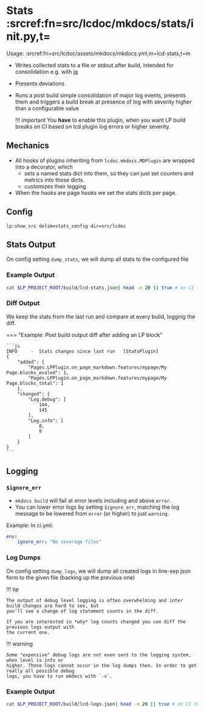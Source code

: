 # Stats :srcref:fn=src/lcdoc/mkdocs/stats/__init__.py,t=

Usage: :srcref:fn=src/lcdoc/assets/mkdocs/mkdocs.yml,m=lcd-stats,t=m

- Writes collected stats to a file or stdout after build, intended for consolidation e.g. with [jq](https://stedolan.github.io/jq/download/)
- Presents deviations
- Runs a post build simple consolidation of major log events, presents them and triggers a build
  break at presence of log with severity higher than a configurable value

    !!! important 
        You **have** to enable this plugin, when you want LP build breaks on CI based on lcd plugin log
        errors or higher severity.



## Mechanics

- All hooks of plugins inheriting from `lcdoc.mkdocs.MDPlugin` are wrapped into a decorator, which
    - sets a named stats dict into them, so they can just set counters and metrics into those dicts.
    - customizes their logging
- When the hooks are page hooks we set the stats dicts per page.


## Config


`lp:show_src delim=stats_config dir=src/lcdoc`

## Stats Output

On config setting `dump_stats`, we will dump all stats to the configured file

### Example Output

```bash lp fmt=mk_console 
cat $LP_PROJECT_ROOT/build/lcd-stats.json| head -n 20 || true # on CI the first run will have no such file
```

### Diff Output

We keep the stats from the last run and compare at every build, logging the diff.

=== "Example: Post build output diff after adding an LP block"

    ```js
    INFO     -  Stats changes since last run   [StatsPlugin]
    {
        "added": {
            "Pages.LPPlugin.on_page_markdown.features/mypage/My Page.blocks_evaled": 1,
            "Pages.LPPlugin.on_page_markdown.features/mypage/My Page.blocks_total": 1
        },
        "changed": {
            "Log.debug": [
                144,
                145
            ],
            "Log.info": [
                8,
                9
            ]
        }
    }
    ```

## Logging

### `$ignore_err`

- `mkdocs build` will fail at error levels including and above `error`.
- You can lower error logs by setting `$ignore_err`, matching the log message to be lowered from
  `error` (or higher) to just `warning`.

Example: In ci.yml:

```yaml
env:
    ignore_err: "No coverage files"
```

### Log Dumps

On config setting `dump_logs`, we will dump all created logs in line-sep json form to the given file
(backing up the previous one)

!!! tip

    The output of debug level logging is often overwhelming and inter build changes are hard to see, but
    you'll see a change of log statement counts in the diff.

    If you are interested in *why* log counts changed you can diff the previous logs output with
    the current one.

!!! warning
    
    Some "expensive" debug logs are not even sent to the logging system, when level is info or
    higher. Those logs cannot occur in the log dumps then. In order to get really all possible debug
    logs, you have to run mkdocs with `-v`.


### Example Output

```bash lp fmt=mk_console 
cat $LP_PROJECT_ROOT/build/lcd-logs.json| head -n 20 || true # on CI the first run will have no such file
```




